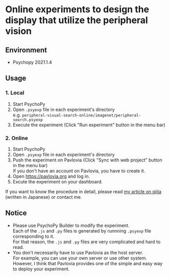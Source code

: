 # Online experiments to design the display that utilize the peripheral vision

## Environment
- Psychopy 2021.1.4

## Usage
### 1. Local
1. Start PsychoPy
2. Open `.psyexp` file in each experiment's directory <br>
  e.g. `peripheral-visual-search-online/imagenet/peripheral-search.psyexp`
3. Execute the experiment (Click "Run experiment" button in the menu bar)
### 2. Online
1. Start PsychoPy
2. Open `.psyexp` file in each experiment's directory
3. Push the experiment on Pavlovia (Click "Sync with web project" button in the menu bar) <br>
  If you don't have an account on Pavlovia, you have to create it.
4. Open https://pavlovia.org and log in.
5. Excute the experiment on your dashboard.

If you want to know the procedure in detail, please read [my article on qiita](https://qiita.com/Tiger-0512/items/32459e4450da3db49217) (written in Japanese) or contact me.

## Notice
- Please use PsychoPy Builder to modify the experiment. <br>
  Each of the `.js` and `.py` files is generated by runnning `.psyexp` file corresponding to it. <br>
  For that reason, the `.js` and `.py` files are very complicated and hard to read.
- You don't necessarily have to use Pavlovia as the host server. <br>
  For example, you can use your own server or use other system. <br>
  However, I think that Pavlovia provides one of the simple and easy way to deploy your experiment.
